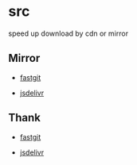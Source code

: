 <!--
 * @Date: 2021-03-14 17:16:43
 * @LastEditors: lisonge
 * @Author: lisonge
 * @LastEditTime: 2021-03-18 15:21:45
-->

# src

speed ​​up download by cdn or mirror

## Mirror

- [fastgit](https://hub.fastgit.org/lisonge/src/)

- [jsdelivr](https://cdn.jsdelivr.net/gh/lisonge/src@main/)

## Thank

- [fastgit](https://doc.fastgit.org/zh-cn/)

- [jsdelivr](https://www.jsdelivr.com/?docs=gh)

